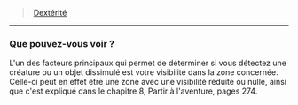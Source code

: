 ﻿---
!Generic
Id: abilities_dexterity_hd.md#que-pouvez-vous-voir-?
ParentLink: abilities_dexterity_hd.md#dextérité
Name: Que pouvez-vous voir ?
ParentName: Dextérité
NameLevel: 3
---
> [Dextérité](hd_abilities_dexterity.md)

---

### Que pouvez-vous voir ?

L'un des facteurs principaux qui permet de déterminer si vous détectez une créature ou un objet dissimulé est votre visibilité dans la zone concernée. Celle-ci peut en effet être une zone avec une visibilité réduite ou nulle, ainsi que c'est expliqué dans le chapitre 8, Partir à l'aventure, pages 274.


